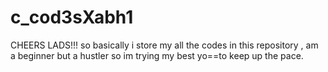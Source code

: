 # c_cod3sXabh1
CHEERS LADS!!! so basically i store my all the codes in this repository , am a beginner but a hustler so im trying my best yo==to keep up the pace.
